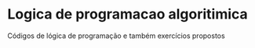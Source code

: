 # Logica de programacao algoritimica
 Códigos de lógica de programação e também exercícios propostos 
